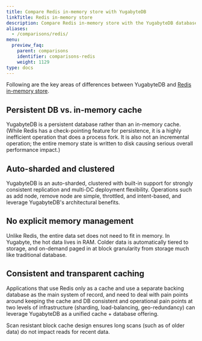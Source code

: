 ```yaml
---
title: Compare Redis in-memory store with YugabyteDB
linkTitle: Redis in-memory store
description: Compare Redis in-memory store with the YugabyteDB database.
aliases:
  - /comparisons/redis/
menu:
  preview_faq:
    parent: comparisons
    identifier: comparisons-redis
    weight: 1129
type: docs
---
```


Following are the key areas of differences between YugabyteDB and [Redis in-memory store](https://redis.io/).

## Persistent DB vs. in-memory cache

YugabyteDB is a persistent database rather than an in-memory cache. (While Redis has a check-pointing feature for persistence, it is a highly inefficient operation that does a process fork. It is also not an incremental operation; the entire memory state is written to disk causing serious overall performance impact.)

## Auto-sharded and clustered

YugabyteDB is an auto-sharded, clustered with built-in support for strongly consistent replication and multi-DC deployment flexibility. Operations such as add node, remove node are simple, throttled, and intent-based, and leverage YugabyteDB's architectural benefits.

## No explicit memory management

Unlike Redis, the entire data set does not need to fit in memory. In Yugabyte, the hot data lives in RAM. Colder data is automatically tiered to storage, and on-demand paged in at block granularity from storage much like traditional database.

## Consistent and transparent caching

Applications that use Redis only as a cache and use a separate backing database as the main system of record, and need to deal with pain points around keeping the cache and DB consistent and operational pain points at two levels of infrastructure (sharding, load-balancing, geo-redundancy) can leverage YugabyteDB as a unified cache + database offering.

Scan resistant block cache design ensures long scans (such as of older data) do not impact reads for recent data.
